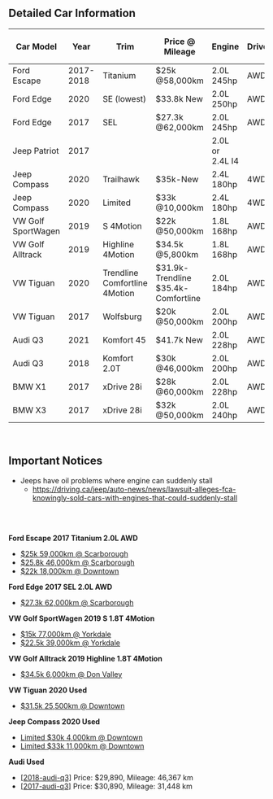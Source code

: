 ## Detailed Car Information

Car Model | Year | Trim | Price @ Mileage | Engine | Drive | Fuel Economy | 0-100/0-60 | Look
--- | --- | --- | --- | --- | --- | --- | --- | ---
Ford Escape | 2017-2018 | Titanium | $25k @58,000km | 2.0L 245hp | AWD | 11.5/8.7 | -/7.2 | 3/5
Ford Edge | 2020 | SE (lowest) | $33.8k New | 2.0L 250hp | AWD | 11.4/8.3 | -/6.8-7.5 | 3/5
Ford Edge | 2017 | SEL | $27.3k @62,000km | 2.0L 245hp | AWD | 11.9/8.6 | -/8.3 | 3/5
Jeep Patriot | 2017 | | | 2.0L or 2.4L I4 | | | -/9.6 | 4/5
Jeep Compass | 2020 | Trailhawk | $35k-New | 2.4L 180hp | 4WD | 10.8/7.8 | -/10.1 | 3/5
Jeep Compass | 2020 | Limited | $33k @10,000km | 2.4L 180hp | 4WD | 10.8/7.8 | -/10.1 | 3/5
VW Golf SportWagen | 2019 | S 4Motion | $22k @50,000km | 1.8L 168hp | AWD | 10.8/8.1 | -/7.0 | 2/5
VW Golf Alltrack | 2019 | Highline 4Motion | $34.5k @5,800km | 1.8L 168hp | AWD | 10.7/8.0 | -/7.5 | 2/5
VW Tiguan | 2020 | Trendline Comfortline 4Motion | $31.9k-Trendline $35.4k-Comfortline | 2.0L 184hp | AWD | 11.5/8.7 | -/9.5 | 3/5
VW Tiguan | 2017 | Wolfsburg | $20k @50,000km | 2.0L 200hp | AWD | 12.0/10.0 | -/7.5 | 3/5
Audi Q3 | 2021 | Komfort 45 | $41.7k New | 2.0L 228hp | AWD | 11.7/8.4 | -/7.8 | 5/5
Audi Q3 | 2018 | Komfort 2.0T | $30k @46,000km | 2.0L 200hp | AWD | 11.6/8.4 | -/8.0 | 5/5
BMW X1 | 2017 | xDrive 28i | $28k @60,000km | 2.0L 228hp | AWD | 10.5/7.4 | -/6.5 | 5/5
BMW X3 | 2017 | xDrive 28i | $32k @50,000km | 2.0L 240hp | AWD | 11.1/8.5 | -/- | 5/5

<br />

## Important Notices

* Jeeps have oil problems where engine can suddenly stall
  * https://driving.ca/jeep/auto-news/news/lawsuit-alleges-fca-knowingly-sold-cars-with-engines-that-could-suddenly-stall


<br />
<br />

**Ford Escape 2017 Titanium 2.0L AWD**
* [$25k 59,000km @ Scarborough](https://heritageford.ca/view/used-2017-ford-escape-titanium-544049/)
* [$25.8k 46,000km @ Scarborough](https://heritageford.ca/view/used-2017-ford-escape-titanium-544099/)
* [$22k 18,000km @ Downtown](https://www.downtownford.ca/Used-Inventory/2017-Ford-Escape-Toronto-nakrTUpRLEiZjhxyjEN2bA)

**Ford Edge 2017 SEL 2.0L AWD**
* [$27.3k 62,000km @ Scarborough](https://heritageford.ca/view/used-2017-ford-edge-sel-567612/)

**VW Golf SportWagen 2019 S 1.8T 4Motion**
* [$15k 77,000km @ Yorkdale](https://www.yorkdalevw.ca/inventory/certified-used-2017-volkswagen-golf-sportwagen-1-8t-trendline-6sp-at-wtip-wagon-3vwc17au9hm502306)
* [$22.5k 39,000km @ Yorkdale](https://www.yorkdalevw.ca/inventory/certified-used-2019-volkswagen-golf-sportwagen-1-8t-cmfrtline-dsg-6sp-at-wtip-4motion-wagon-3vw117au8km510489)

**VW Golf Alltrack 2019 Highline 1.8T 4Motion**
* [$34.5k 6,000km @ Don Valley](https://www.donvalleyvolkswagen.ca/inventory/certified-used-2019-volkswagen-golf-alltrack-highline-dsg-awd-wagon-3vwh17au0km522151)

**VW Tiguan 2020 Used**
* [$31.5k 25,500km @ Downtown](https://www.volkswagendowntowntoronto.ca/en/inventory/used/2020-volkswagen-tiguan-toronto-ontario/18165020)

**Jeep Compass 2020 Used**
* [Limited $30k 4,000km @ Downtown](https://www.downtownchrysler.ca/en/used-inventory/jeep/compass/2020/2020-jeep-compass-id7258604)
* [Limited $33k 11,000km @ Downtown](https://www.downtownchrysler.ca/en/used-inventory/jeep/compass/2020/2020-jeep-compass-id7113547)

**Audi Used**
- [[2018-audi-q3]](https://www.audidowntowntoronto.com/used/vehicle/2018-audi-q3-20t-komfort-id10496649.htm) Price: $29,890, Mileage: 46,367 km 
- [[2017-audi-q3]](https://www.audidowntowntoronto.com/used/vehicle/2017-audi-q3-20t-technik-id10504306.htm) Price: $30,890, Mileage: 31,448 km
